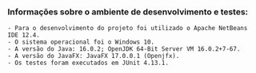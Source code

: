 ### Informações sobre o ambiente de desenvolvimento e testes:
	- Para o desenvolvimento do projeto foi utilizado o Apache NetBeans IDE 12.4.
	- O sistema operacional foi o Windows 10.
	- A versão do Java: 16.0.2; OpenJDK 64-Bit Server VM 16.0.2+7-67.
	- A versão do JavaFX: JavaFX 17.0.0.1 (Openjfx).
	- Os testes foram executados em JUnit 4.13.1.